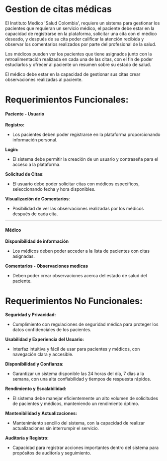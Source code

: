 # Gestion de citas médicas

El Instituto Medico 'Salud Colombia', requiere un sistema para gestionar los
pacientes que requieran un servicio médico, el paciente debe estar en la
capacidad de registrarse en la plataforma, solicitar una cita con el médico
deseado, y después de su cita poder calificar la atención recibida y observar
los comentarios realizados por parte del profesional de la salud.

Los médicos pueden ver los pacientes que tiene asignados junto con la
retroalimentación realizada en cada una de las citas, con el fin de poder
estudiarlos y ofrecer al paciente un resumen sobre su estado de salud.

El médico debe estar en la capacidad de gestionar sus citas crear observaciones
realizadas al paciente.

# Requerimientos Funcionales:

#### Paciente - Usuario

**Registro:**

- Los pacientes deben poder registrarse en la plataforma proporcionando
  información personal.

**Login:**

- El sistema debe permitir la creación de un usuario y contraseña para el acceso
  a la plataforma.

**Solicitud de Citas**:

- El usuario debe poder solicitar citas con médicos específicos, seleccionando
  fecha y hora disponibles.

**Visualización de Comentarios**:

- Posibilidad de ver las observaciones realizadas por los médicos
  después de cada cita.

---

#### Médico

**Disponibilidad de información**

- Los médicos deben poder acceder a la lista de pacientes con citas asignadas.

**Comentarios - Observaciones medicas**

- Deben poder crear observaciones acerca del estado de salud del paciente.

# Requerimientos No Funcionales:

**Seguridad y Privacidad:**

- Cumplimiento con regulaciones de seguridad médica para proteger los datos
  confidenciales de los pacientes.

**Usabilidad y Experiencia del Usuario:**

- Interfaz intuitiva y fácil de usar para pacientes y médicos, con navegación
  clara y accesible.

**Disponibilidad y Confianza:**

- Garantizar un sistema disponible las 24 horas del día, 7 días a la semana, con
  una alta confiabilidad y tiempos de respuesta rápidos.

**Rendimiento y Escalabilidad:**

- El sistema debe manejar eficientemente un alto volumen de solicitudes de
  pacientes y médicos, manteniendo un rendimiento óptimo.

**Mantenibilidad y Actualizaciones:**

- Mantenimiento sencillo del sistema, con la capacidad de realizar
  actualizaciones sin interrumpir el servicio.

**Auditoría y Registro:**

- Capacidad para registrar acciones importantes dentro del sistema para
  propósitos de auditoría y seguimiento.
